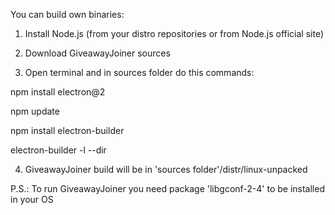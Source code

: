 You can build own binaries:


1. Install Node.js (from your distro repositories or from Node.js official site)


2. Download GiveawayJoiner sources


3. Open terminal and in sources folder do this commands:

npm install electron@2

npm update

npm install electron-builder

electron-builder -l --dir


4. GiveawayJoiner build will be in 'sources folder'/distr/linux-unpacked


P.S.: To run GiveawayJoiner you need package 'libgconf-2-4' to be installed in your OS
